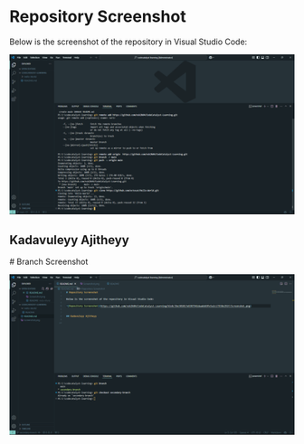 ﻿# Repository Screenshot

Below is the screenshot of the repository in Visual Studio Code:

![Repository Screenshot](https://github.com/nsk2k04/CodeCatalyst-Learning/blob/3be301017e8307941daadeb9fe5a2c17938e291f/Screenshot.png)


## Kadavuleyy Ajitheyy


﻿# Branch Screenshot

![Branch Screenshot](https://github.com/nsk2k04/CodeCatalyst-Learning/blob/3fa8bcd678f3ca54ff94b5e33364d5bbbe50bb11/Screenshot%20(56).png)
